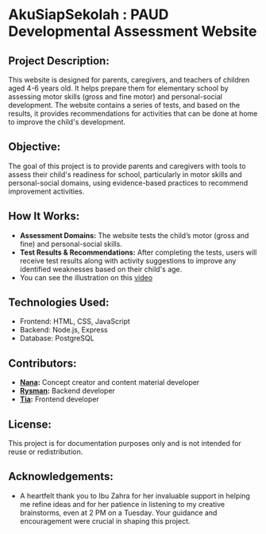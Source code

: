 # **AkuSiapSekolah : PAUD Developmental Assessment Website**

## Project Description:
This website is designed for parents, caregivers, and teachers of children aged 4-6 years old. It helps prepare them for elementary school by assessing motor skills (gross and fine motor) and personal-social development. The website contains a series of tests, and based on the results, it provides recommendations for activities that can be done at home to improve the child's development.

## Objective:
The goal of this project is to provide parents and caregivers with tools to assess their child's readiness for school, particularly in motor skills and personal-social domains, using evidence-based practices to recommend improvement activities.

## How It Works:
- **Assessment Domains:** The website tests the child’s motor (gross and fine) and personal-social skills.
- **Test Results & Recommendations:** After completing the tests, users will receive test results along with activity suggestions to improve any identified weaknesses based on their child's age.
- You can see the illustration on this [video](https://github.com/fajarianatm/akusiapsekolah/blob/main/docs/Prototype%20AkuSiapSekolah.mp4)

## Technologies Used:
- Frontend: HTML, CSS, JavaScript
- Backend: Node.js, Express
- Database: PostgreSQL


## Contributors:
- **[Nana](https://github.com/fajarianatm):** Concept creator and content material developer
- **[Rysman](https://github.com/gyto-git):** Backend developer
- **[Tia](https://github.com/mthiahfifa):** Frontend developer

## License:
This project is for documentation purposes only and is not intended for reuse or redistribution.

## Acknowledgements:
- A heartfelt thank you to Ibu Zahra for her invaluable support in helping me refine ideas and for her patience in listening to my creative brainstorms, even at 2 PM on a Tuesday. Your guidance and encouragement were crucial in shaping this project.
